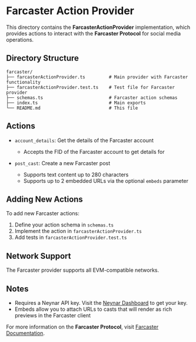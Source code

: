 # Farcaster Action Provider

This directory contains the **FarcasterActionProvider** implementation, which provides actions to interact with the **Farcaster Protocol** for social media operations.

## Directory Structure

```
farcaster/
├── farcasterActionProvider.ts         # Main provider with Farcaster functionality
├── farcasterActionProvider.test.ts    # Test file for Farcaster provider
├── schemas.ts                         # Farcaster action schemas
├── index.ts                           # Main exports
└── README.md                          # This file
```

## Actions

- `account_details`: Get the details of the Farcaster account

  - Accepts the FID of the Farcaster account to get details for

- `post_cast`: Create a new Farcaster post

  - Supports text content up to 280 characters
  - Supports up to 2 embedded URLs via the optional `embeds` parameter

## Adding New Actions

To add new Farcaster actions:

1. Define your action schema in `schemas.ts`
2. Implement the action in `farcasterActionProvider.ts`
3. Add tests in `farcasterActionProvider.test.ts`

## Network Support

The Farcaster provider supports all EVM-compatible networks.

## Notes

- Requires a Neynar API key. Visit the [Neynar Dashboard](https://dev.neynar.com/) to get your key.
- Embeds allow you to attach URLs to casts that will render as rich previews in the Farcaster client

For more information on the **Farcaster Protocol**, visit [Farcaster Documentation](https://docs.farcaster.xyz/).

